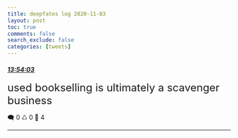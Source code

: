 ```yaml
---
title: deepfates log 2020-11-03
layout: post
toc: true
comments: false
search_exclude: false
categories: [tweets]
---
```



#### <a href = "https://twitter.com/deepfates/status/1323730180666322945">*13:54:03*</a>

<font size="5">used bookselling is ultimately a scavenger business</font>



🗨️ 0 ♺ 0 🤍  4   

---
    
            

